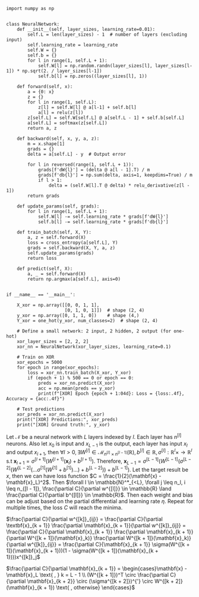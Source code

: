 ```{python}
import numpy as np


class NeuralNetwork:
    def __init__(self, layer_sizes, learning_rate=0.01):
        self.L = len(layer_sizes) - 1  # number of layers (excluding input)
        self.learning_rate = learning_rate
        self.W = {}
        self.b = {}
        for l in range(1, self.L + 1):
            self.W[l] = np.random.randn(layer_sizes[l], layer_sizes[l-1]) * np.sqrt(2. / layer_sizes[l-1])
            self.b[l] = np.zeros((layer_sizes[l], 1))

    def forward(self, x):
        a = {0: x}
        z = {}
        for l in range(1, self.L):
            z[l] = self.W[l] @ a[l-1] + self.b[l]
            a[l] = relu(z[l])
        z[self.L] = self.W[self.L] @ a[self.L - 1] + self.b[self.L]
        a[self.L] = softmax(z[self.L])
        return a, z

    def backward(self, x, y, a, z):
        m = x.shape[1]
        grads = {}
        delta = a[self.L] - y  # Output error

        for l in reversed(range(1, self.L + 1)):
            grads[f'dW{l}'] = (delta @ a[l - 1].T) / m
            grads[f'db{l}'] = np.sum(delta, axis=1, keepdims=True) / m
            if l > 1:
                delta = (self.W[l].T @ delta) * relu_derivative(z[l - 1])
        return grads

    def update_params(self, grads):
        for l in range(1, self.L + 1):
            self.W[l] -= self.learning_rate * grads[f'dW{l}']
            self.b[l] -= self.learning_rate * grads[f'db{l}']

    def train_batch(self, X, Y):
        a, z = self.forward(X)
        loss = cross_entropy(a[self.L], Y)
        grads = self.backward(X, Y, a, z)
        self.update_params(grads)
        return loss

    def predict(self, X):
        a, _ = self.forward(X)
        return np.argmax(a[self.L], axis=0)
    

if __name__ == '__main__':

    X_xor = np.array([[0, 0, 1, 1],
                      [0, 1, 0, 1]])  # shape (2, 4)
    y_xor = np.array([0, 1, 1, 0])    # shape (4,)
    Y_xor = one_hot(y_xor, num_classes=2)  # shape (2, 4)

    # Define a small network: 2 input, 2 hidden, 2 output (for one-hot)
    xor_layer_sizes = [2, 2, 2]
    xor_nn = NeuralNetwork(xor_layer_sizes, learning_rate=0.1)

    # Train on XOR
    xor_epochs = 5000
    for epoch in range(xor_epochs):
        loss = xor_nn.train_batch(X_xor, Y_xor)
        if (epoch + 1) % 500 == 0 or epoch == 0:
            preds = xor_nn.predict(X_xor)
            acc = np.mean(preds == y_xor)
            print(f"[XOR] Epoch {epoch + 1:04d}: Loss = {loss:.4f}, Accuracy = {acc:.4f}")

    # Test predictions
    xor_preds = xor_nn.predict(X_xor)
    print("[XOR] Predictions:", xor_preds)
    print("[XOR] Ground truth:", y_xor)
```

Let $\mathcal{N}$ be a neural network with $L$ layers indexed by $l$. Each layer has $n^{[l]}$ neurons. Also let $x_0$ is input and $x_{L - 1}$ is the output, each layer has input $x_l$ and output $x_{l + 1}$, then $\forall l > 0, \exists W^{[l]} \in \mathcal{M}_{n^{[l]} \times n^{[l - 1]}}(\mathbb{R}), b^{[l]} \in \mathbb{R}, \sigma^{[l]}: \mathbb{R}^l \times \to \mathbb{R}^l$ s.t $\mathbf{x}_{l + 1} = \sigma^{[l + 1]}(W^{[l + 1]}(\mathbf{x}_l) + b^{[l + 1]})$. Therefore, $\mathbf{x}_{L - 1} = \sigma^{[L - 1]}(W^{[L - 1]}( \sigma^{[L - 2]}(W^{[L - 2]}( \dots \sigma^{[1]}(W^{[1]} + b^{[1]}) \dots ) + b^{[L - 2]})) + b^{[L - 1]})$. Let the target result be $x$, then we can have loss function $C = \frac{1}{2}(\mathbf{x} - \mathbf{x}_L)^2$. Then $\forall l \in \mathbb{N}^*_{<L}, \forall j \leq n_l, i \leq n_{[l - 1]}, \frac{\partial C}{\partial w^{[l]}} \in \mathbb{R} \land \frac{\partial C}{\partial b^{[l]}} \in \mathbb{R}$. Then each weight and bias can be adjust based on the partial differential and learning rate $\eta$. Repeat for multiple times, the loss $C$ will reach the minima.

$\frac{\partial C}{\partial w^{[k]}_{ij}} = \frac{\partial C}{\partial \textbf{x}_{k + 1}} \frac{\partial \mathbf{x}_{k + 1}}{\partial w^{[k]}_{ij}} = \frac{\partial C}{\partial \mathbf{x}_{k + 1}} \frac{\partial \mathbf{x}_{k + 1}}{\partial W^{[k + 1]}(\mathbf{x}_k)} \frac{\partial W^{[k + 1]}(\mathbf{x}_k)}{\partial w^{[k]}_{ij}} = \frac{\partial C}{\mathbf{x}_{k + 1}} \sigma(W^{[k + 1]}(\mathbf{x}_{k + 1}))(1 - \sigma(W^{[k + 1]}(\mathbf{x}_{k + 1})))x^{[k]}_j$

$\frac{\partial C}{\partial \mathbf{x}_{k + 1}} = \begin{cases}\mathbf{x} - \mathbf{x}_L \text{ , } k = L - 1 \\
(W^{[k + 1]})^T \circ \frac{\partial C}{\partial \mathbf{x}_{k + 2}} \circ (\sigma^{[k + 2]})^{'} \circ W^{[k + 2]}(\mathbf{x}_{k + 1}) \text{ , otherwise} 
\end{cases}$